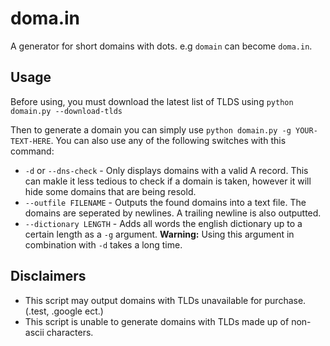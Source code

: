 # doma.in
A generator for short domains with dots. e.g `domain` can become `doma.in`.

## Usage
Before using, you must download the latest list of TLDS using `python domain.py --download-tlds`

Then to generate a domain you can simply use `python domain.py -g YOUR-TEXT-HERE`. You can also use any of the following switches with this command:

- `-d` or `--dns-check` - Only displays domains with a valid A record. This can makle it less tedious to check if a domain is taken, however it will hide some domains that are being resold.
- `--outfile FILENAME` - Outputs the found domains into a text file. The domains are seperated by newlines. A trailing newline is also outputted.
- `--dictionary LENGTH` - Adds all words the english dictionary up to a certain length as a `-g` argument. **Warning:** Using this argument in combination with `-d` takes a long time.

## Disclaimers
- This script may output domains with TLDs unavailable for purchase. (.test, .google ect.)
- This script is unable to generate domains with TLDs made up of non-ascii characters.